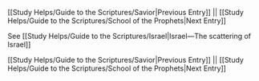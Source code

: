 [[Study Helps/Guide to the Scriptures/Savior|Previous Entry]]  ||  [[Study Helps/Guide to the Scriptures/School of the Prophets|Next Entry]]

 See [[Study Helps/Guide to the Scriptures/Israel|Israel—The scattering of Israel]]

[[Study Helps/Guide to the Scriptures/Savior|Previous Entry]]  ||  [[Study Helps/Guide to the Scriptures/School of the Prophets|Next Entry]]